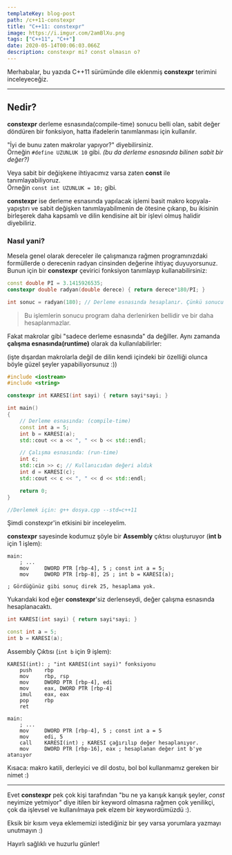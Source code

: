 ```yaml
---
templateKey: blog-post
path: /c++11-constexpr
title: "C++11: constexpr"
image: https://i.imgur.com/2amBlXu.png
tags: ["C++11", "C++"]
date: 2020-05-14T00:06:03.066Z
description: constexpr mi? const olmasın o?
---
```

Merhabalar, bu yazıda C++11 sürümünde dile eklenmiş **constexpr** terimini inceleyeceğiz.

---
## Nedir?
**constexpr** derleme esnasında(compile-time) sonucu belli olan, sabit değer döndüren bir fonksiyon, hatta ifadelerin tanımlanması için kullanılır.

"İyi de bunu zaten makrolar yapıyor?" diyebilirsiniz.
<br>
Örneğin `#define UZUNLUK 10` gibi. *(bu da derleme esnasında bilinen sabit bir değer?)*

Veya sabit bir değişkene ihtiyacımız varsa zaten **const** ile tanımlayabiliyoruz. 
<br>
Örneğin `const int UZUNLUK = 10;` gibi.

**constexpr** ise derleme esnasında yapılacak işlemi basit makro kopyala-yapıştırı ve sabit değişken tanımlayabilmenin de ötesine çıkarıp, bu ikisinin birleşerek daha kapsamlı ve dilin kendisine ait bir işlevi olmuş halidir diyebiliriz.

### Nasıl yani?

Mesela genel olarak dereceler ile çalışmanıza rağmen programınızdaki formüllerde o derecenin radyan cinsinden değerine ihtiyaç duyuyorsunuz. Bunun için bir **constexpr** çevirici fonksiyon tanımlayıp kullanabilirsiniz:

```cpp
const double PI = 3.1415926535;
constexpr double radyan(double derece) { return derece*180/PI; }

int sonuc = radyan(180); // Derleme esnasında hesaplanır. Çünkü sonucu belli ve sabit.
```
> Bu işlemlerin sonucu program daha derlenirken bellidir ve bir daha hesaplanmazlar.


Fakat makrolar gibi "sadece derleme esnasında" da değiller. Aynı zamanda **çalışma esnasında(runtime)** olarak da kullanılabilirler:

(işte dışardan makrolarla değil de dilin kendi içindeki bir özelliği olunca böyle güzel şeyler yapabiliyorsunuz :))
```cpp
#include <iostream>
#include <string>

constexpr int KARESI(int sayi) { return sayi*sayi; }

int main()
{
    // Derleme esnasında: (compile-time)
    const int a = 5;
    int b = KARESI(a);
    std::cout << a << ", " << b << std::endl;

    // Çalışma esnasında: (run-time)
    int c;
    std::cin >> c; // Kullanıcıdan değeri aldık
    int d = KARESI(c);
    std::cout << c << ", " << d << std::endl;

    return 0;
}

//Derlemek için: g++ dosya.cpp --std=c++11
```
Şimdi constexpr'in etkisini bir inceleyelim.

**constexpr** sayesinde kodumuz şöyle bir **Assembly** çıktısı oluşturuyor (**int b** için 1 işlem):

```asm6502
main:
    ; ...
    mov     DWORD PTR [rbp-4], 5 ; const int a = 5;
    mov     DWORD PTR [rbp-8], 25 ; int b = KARESI(a);

; Gördüğünüz gibi sonuç direk 25, hesaplama yok.
```
Yukarıdaki kod eğer **constexpr**'siz derlenseydi, değer çalışma esnasında hesaplanacaktı.
```cpp
int KARESI(int sayi) { return sayi*sayi; }

const int a = 5;
int b = KARESI(a);
```
Assembly Çıktısı (`int b` için 9 işlem):
```asm6502
KARESI(int): ; "int KARESI(int sayi)" fonksiyonu
    push    rbp
    mov     rbp, rsp
    mov     DWORD PTR [rbp-4], edi
    mov     eax, DWORD PTR [rbp-4]
    imul    eax, eax
    pop     rbp
    ret

main:
    ; ...
    mov     DWORD PTR [rbp-4], 5 ; const int a = 5
    mov     edi, 5
    call    KARESI(int) ; KARESI çağırılıp değer hesaplanıyor.
    mov     DWORD PTR [rbp-16], eax ; hesaplanan değer int b'ye atanıyor
```

Kısaca: makro katili, derleyici ve dil dostu, bol bol kullanmamız gereken bir nimet :)

---

Evet **constexpr** pek çok kişi tarafından "bu ne ya karışık karışık şeyler, *const* neyimize yetmiyor" diye itilen bir keyword olmasına rağmen çok yenilikçi, çok da işlevsel ve kullanılmaya pek elzem bir keywordümüzdü :).

Eksik bir kısım veya eklememizi istediğiniz bir şey varsa yorumlara yazmayı unutmayın :)

Hayırlı sağlıklı ve huzurlu günler!